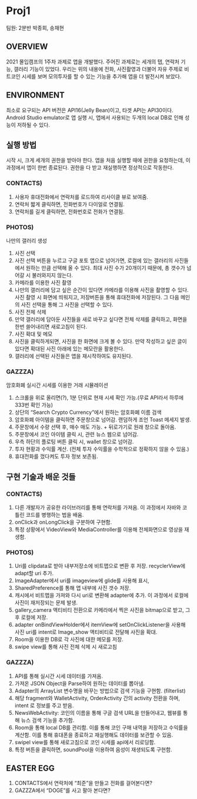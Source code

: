 # Proj1
팀원: 2분반 박종회, 송재현

## OVERVIEW
2021 몰입캠프의 1주차 과제로 앱을 개발했다. 주어진 과제로는 세개의 탭, 연락처 기능, 갤러리 기능이 있었다. 우리는 위의 내용에 전화, 사진촬영과 더불어 자유 주제로 비트코인 시세를 보며 모의투자를 할 수 있는 기능을 추가해 앱을 더 발전시켜 보았다. 


## ENVIRONMENT
최소로 요구되는 API 버전은 API16(Jelly Bean)이고, 타겟 API는 API30이다. Android Studio emulator로 앱 실행 시, 앱에서 사용되는 두개의 local DB로 인해 성능이 저하될 수 있다.

## 실행 방법
시작 시, 크게 세개의 권한을 받아야 한다. 앱을 처음 실행할 때에 권한을 요청하는데, 이 과정에서 앱이 한번 종료된다. 권한을 다 받고 재실행하면 정상적으로 작동한다.

### CONTACTS)	
1. 사용자 휴대전화에서 연락처를 로드하여 리사이클 뷰로 보여줌.
2. 연락처 짧게 클릭하면, 전화번호가 다이얼로 연결됨.
3. 연락처를 길게 클릭하면, 전화번호로 전화가 연결됨.


### PHOTOS)
나만의 갤러리 생성
1. 사진 선택
2. 사진 선택 버튼을 누르고 구글 포토 앱으로 넘어가면, 로컬에 있는 갤러리의 사진들에서 원하는 만큼 선택해 올 수 있다. 최대 사진 수가 20개이기 때문에, 총 갯수가 넘어갈 시 불러와지지 않는다. 
3. 카메라를 이용한 사진 촬영
4. 나만의 갤러리에 담고 싶은 순간이 있다면 카메라를 이용해 사진을 촬영할 수 있다. 사진 촬영 시 화면에 띄워지고, 저장버튼을 통해 휴대전화에 저장된다. 그 다음 메인의  사진 선택을 통해 그 사진을 선택할 수 있다.
5. 사진 전체 삭제
6. 만약 갤러리에 담아둔 사진들을 새로 바꾸고 싶다면 전체 삭제를 클릭하고, 화면을 한번 쓸어내리면 새로고침이 된다.
7. 사진 확대 및 메모
8. 사진을 클릭하게되면, 사진을 한 화면에 크게 볼 수 있다. 만약 작성하고 싶은 글이 있다면 확대된 사진 아래에 있는 메모란을 활용한다.
9. 갤러리에 선택된 사진들은 앱을 재시작하여도 유지된다.


### GAZZZA)
암호화폐 실시간 시세를 이용한 거래 시뮬레이션
1. 스크롤을 위로 올리면(?), 1분 단위로 현재 시세 확인 가능.(무료 API라서 하루에 333번 확인 가능)
2. 상단의 “Search Crypto Currency”에서 원하는 암호화폐 이름 검색
3. 암호화폐 아이템을 클릭하면 주문창으로 넘어감. 랜덤하게 조언 Toast 메세지 발생.
4. 주문창에서 수량 선택 후, 매수 매도 가능. + 뒤로가기로 원래 창으로 돌아옴.
5. 주문창에서 코인 아이템 클릭 시, 관련 뉴스 웹으로 넘어감.
6. 우측 하단의 플로팅 버튼 클릭 시, wallet 창으로 넘어감.
7. 투자 현황과 수익률 계산. (전체 투자 수익률을 수학적으로 정확하지 않을 수 있음.)
8. 휴대전화를 껐다켜도 투자 정보 보존됨.


## 구현 기술과 배운 것들

### CONTACTS)
1. 다른 개발자가 공유한 라이브러리를 통해 연락처를 가져옴. 이 과정에서 자바와 코틀린 코드를 병행하는 법을 배움. 
2. onClick과 onLongClick을 구분하여 구현함. 
3. 특정 상황에서 VideoView와 MediaController를 이용해 전체화면으로 영상을 재생함.


### PHOTOS)
1. Uri를 clipdata로 받아 내부저장소에 비트맵으로 변환 후 저장. recyclerView에 adapt할 uri 추가.
2. ImageAdapter에서 uri를 imageview에 glide를 사용해 표시,
3. SharedPreference를 통해 앱 내부에 사진 갯수 저장.
4. 캐시에서 비트맵을 가져와 다시 uri로 변환해 adapter에 추가. 이 과정에서 로컬에 사진이 재저장되는 문제 발생. 
5. gallery_camera 액티비티 전환으로 카메라에서 찍은 사진을 bitmap으로 받고, 그 후 로컬에 저장.
6. adapter onBindViewHolder에서 itemView에 setOnClickListener을 사용해 사진 uri를 intent로 Image_show 액티비티로 전달해 사진을 확대.
7. Room을 이용한 DB로 각 사진에 대한 메모를 저장.
8. swipe view를 통해 사진 전체 삭제 시 새로고침



### GAZZZA)
1. API를 통해 실시간 시세 데이터를 가져옴.
2. 가져온 JSON Object을 Parse하여 원하는  데이터를 뽑아냄.
3. Adapter의 ArrayList 변수명을 바꾸는 방법으로 검색 기능을 구현함. (filterlist)
4. 해당 fragment와 WalletActivity, OrderActivity 간의 activity 전환을 하며, intent 로 정보를 주고 받음. 
5. NewsWebActivity: 코인의 이름을 통해 구글 검색 URL을 만들어내고, 웹뷰를 통해 뉴스 검색 기능을 추가함.
6. Room을 통해 local DB를 관리함. 이를 통해 코인 구매 내역을 저장하고 수익률을 계산함. 이를 통해 휴대폰을 종료하고 재실행해도 데이터를 보관할 수 있음.
7. swipel view를 통해 새로고침으로 코인 시세를 api에서 리로딩함. 
8. 특정 버튼을 클릭하면, soundPool을 이용하여 음성이 재생되도록 구현함.



## EASTER EGG
1. CONTACTS에서 연락처에 “최준”을 만들고 전화를 걸어본다면?
2. GAZZZA에서 “DOGE”를 사고 팔아 본다면?
